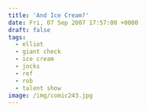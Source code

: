 ```yaml
---
title: 'And Ice Cream?'
date: Fri, 07 Sep 2007 17:57:00 +0000
draft: false
tags:
  - elliot
  - giant check
  - ice cream
  - jocks
  - ref
  - rob
  - talent show
image: /img/comic243.jpg
---
```


